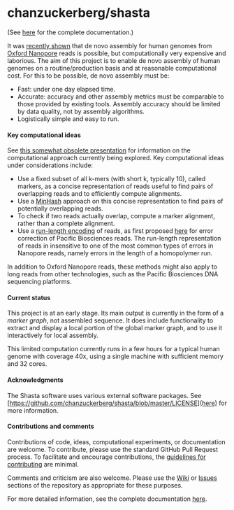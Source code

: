 # chanzuckerberg/shasta

(See [here](https://chanzuckerberg.github.io/shasta/) for the complete documentation.)

It was [recently shown](https://www.nature.com/articles/nbt.4060) 
that de novo assembly for human genomes 
from [Oxford Nanopore](https://nanoporetech.com) reads is possible, 
but computationally very expensive and laborious. 
The aim of this project is to enable de novo assembly 
of human genomes on a routine/production basis 
and at reasonable computational cost. 
For this to be possible, de novo assembly must be:

* Fast: under one day elapsed time.
* Accurate: accuracy and other assembly metrics must be
comparable to those provided by existing tools.
Assembly accuracy should be limited by data quality,
not by assembly algorithms.
* Logistically simple and easy to run.



#### Key computational ideas

See [this somewhat obsolete presentation](https://chanzuckerberg.github.io/shasta/ShastaSlides-June2018-v2.pdf) 
for information on the computational approach currently being explored. 
Key computational ideas under considerations include:

* Use a fixed subset of all k-mers (with short k, typically 10), called markers,
as a concise representation of reads useful to find pairs of overlapping reads 
and to efficiently compute alignments.
* Use a [MinHash](https://en.wikipedia.org/wiki/MinHash) approach
on this concise representation to find pairs
of potentially overlapping reads.
* To check if two reads actually overlap, compute a marker alignment, rather than a 
complete alignment.
* Use a [run-length encoding](https://en.wikipedia.org/wiki/Run-length_encoding) of reads, 
as first proposed 
[here](https://journals.plos.org/plosone/article?id=10.1371/journal.pone.0046679) for
error correction of Pacific Biosciences reads.
The run-length representation of reads in insensitive to one of the most
common types of errors in Nanopore reads, namely errors in the length of a homopolymer run.

In addition to Oxford Nanopore reads, these methods might also apply 
to long reads from other technologies, such as
the Pacific Biosciences DNA sequencing platforms.



#### Current status

This project is at an early stage. Its main output is currently
in the form of a *marker graph*, not assembled sequence. 
It does include functionality to extract and display a
local portion of the global marker graph, 
and to use it interactively for local assembly.

This limited computation currently runs in a few hours for
a typical human genome with coverage 40x, using a single
machine with sufficient memory and 32 cores.



#### Acknowledgments

The Shasta software uses various external software packages.
See [https://github.com/chanzuckerberg/shasta/blob/master/LICENSE](here) for more information.



#### Contributions and comments

Contributions of code, ideas, computational experiments, or documentation are welcome. 
To contribute, please use the standard GitHub Pull Request process. 
To facilitate and encourage contributions, the 
[guidelines for contributing](https://github.com/chanzuckerberg/shasta/blob/master/CONTRIBUTING.md)
are minimal.

Comments and criticism are also welcome. 
Please use the [Wiki](https://github.com/chanzuckerberg/shasta/wiki) 
or [Issues](https://github.com/chanzuckerberg/shasta/issues) 
sections of the repository as appropriate for these purposes.

For more detailed information,  see the complete documentation
[here](https://chanzuckerberg.github.io/shasta/).






